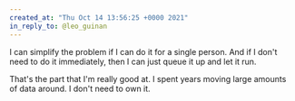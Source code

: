 ```yaml
---
created_at: "Thu Oct 14 13:56:25 +0000 2021"
in_reply_to: @leo_guinan
---
```


I can simplify the problem if I can do it for a single person. And if I don't need to do it immediately, then I can just queue it up and let it run. 

That's the part that I'm really good at. I spent years moving large amounts of data around. I don't need to own it.
